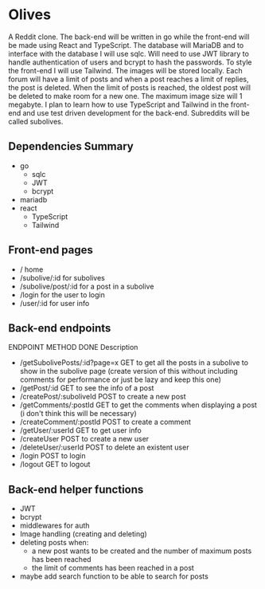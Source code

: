 # Olives

A Reddit clone. The back-end will be written in go while the front-end will be made using React and TypeScript. The database will MariaDB and to interface with the database I will use sqlc. Will need to use JWT library to handle authentication of users and bcrypt to hash the passwords. To style the front-end I will use Tailwind. The images will be stored locally. Each forum will have a limit of posts and when a post reaches a limit of replies, the post is deleted. When the limit of posts is reached, the oldest post will be deleted to make room for a new one. The maximum image size will 1 megabyte. I plan to learn how to use TypeScript and Tailwind in the front-end and use test driven development for the back-end. Subreddits will be called subolives.

## Dependencies Summary

- go
	- sqlc
	- JWT
	- bcrypt
- mariadb
- react
	- TypeScript
	- Tailwind

## Front-end pages

- /                        home
- /subolive/:id            for subolives
- /subolive/post/:id       for a post in a subolive
- /login                   for the user to login
- /user/:id                for user info

## Back-end endpoints

   ENDPOINT                        METHOD   DONE   Description

- /getSubolivePosts/:id?page=x     GET             to get all the posts in a subolive to show in the subolive page (create version of this without including comments for performance or just be lazy and keep this one)
- /getPost/:id                     GET             to see the info of a post
- /createPost/:suboliveId          POST            to create a new post
- /getComments/:postId             GET             to get the comments when displaying a post (i don't think this will be necessary)
- /createComment/:postId           POST            to create a comment
- /getUser/:userId                 GET             to get user info
- /createUser                      POST            to create a new user
- /deleteUser/:userId              POST            to delete an existent user
- /login                           POST            to login
- /logout                          GET             to logout

## Back-end helper functions

- JWT
- bcrypt
- middlewares for auth
- Image handling (creating and deleting)
- deleting posts when:
	- a new post wants to be created and the number of maximum posts has been reached
	- the limit of comments has been reached in a post
- maybe add search function to be able to search for posts








